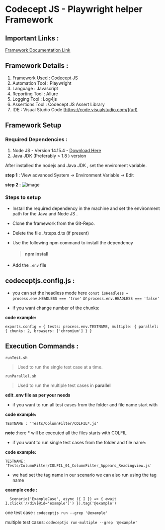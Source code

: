 # Codecept JS - Playwright helper Framework 

## Important Links : 
[Framework Documentation Link](https://codecept.io/helpers/Playwright/)

## Framework Details : 
1. Framework Used : Codecept JS
2. Automation Tool : Playwright
3. Language : Javascript
4. Reporting Tool : Allure 
5. Logging Tool : Log4js
6. Assertions Tool : Codecept JS Assert Library 
7. IDE : Visual Studio Code [https://code.visualstudio.com/](url)

##  Framework Setup 

### Required Dependencies : 
1. Node JS - Version 14.15.4 - [Download Here](https://lumeltech-my.sharepoint.com/:u:/g/personal/sabareeshr_lumel_com/EcjYqUpf54NNiz1oR3OltdoBDdJUEBQTQxtE8p2ntL2pTA?e=MacduD)
2. Java JDK (Preferably > 1.8 ) version 

After installed the nodejs and Java JDK , set the enviroment variable.

**step 1 :**
 View advanced System -> Environment Variable -> Edit 
 
**step 2 :**
![image](https://user-images.githubusercontent.com/118034060/212262600-6e895142-068b-4bf2-8148-baef3c89d1d1.png)


### Steps to setup 
* Install the required dependency in the machine and set the environment path for the Java and Node JS . 
* Clone the framework from the Git-Repo. 
* Delete the file ./steps.d.ts (if present)
* Use the following npm command to install the dependency 
	> #### npm install 

* Add the `.env` file

## codeceptjs.config.js :

* you can set the headless mode here
`const isHeadless = process.env.HEADLESS === 'true'` or `process.env.HEADLESS === 'false'`

* if you want change number of the chunks:

**code example:**

`exports.config = {
  tests: process.env.TESTNAME,
  multiple: {
    parallel: {
      chunks: 2,
      browsers: ['chromium']
    }
  }`
  
## Execution Commands : 
`runTest.sh`
>  Used to run the single test case at a time.

`runParallel.sh`
>  Used to run the multiple test cases in **parallel**

**edit .env file as per your needs**

* if you want to run all test cases from the folder and file name start with

**code example:**

`TESTNAME : 'Tests/ColumnFilter/COLFIL*.js'`
 
**note** :here * will be executed all the files starts with COLFIL

* if you want to run single test cases from the folder and file name:

**code example:**

`TESTNAME: 'Tests/ColumnFilter/COLFIL_01_ColumnFilter_Appears_Readingview.js'`

* we had set the tag name in our scenario we can also run using the tag name 

**example code :**

`  Scenario('ExampleCase', async ({ I }) => {
   await I.click('//div[@id='example']')
}).tag('@example')`

one test case :
`codeceptjs run --grep '@example'`

multiple test cases:
`codeceptjs run-multiple --grep '@example'`
